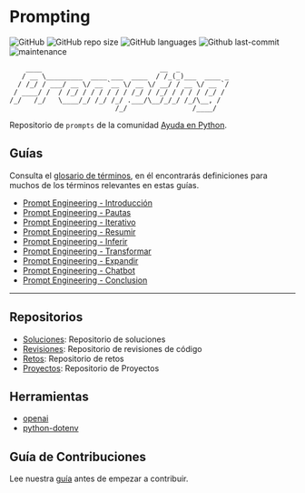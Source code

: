 # Prompting

![GitHub](https://img.shields.io/github/license/AyudaEnPython/prompting)
![GitHub repo size](https://img.shields.io/github/repo-size/AyudaEnPython/prompting)
![GitHub languages](https://img.shields.io/github/languages/top/AyudaEnPython/prompting)
![Github last-commit](https://img.shields.io/github/last-commit/AyudaEnPython/prompting)
![maintenance](https://img.shields.io/maintenance/yes/2023)

        ____                             __  _            
       / __ \_________  ____ ___  ____  / /_(_)___  ____ _
      / /_/ / ___/ __ \/ __ `__ \/ __ \/ __/ / __ \/ __ `/
     / ____/ /  / /_/ / / / / / / /_/ / /_/ / / / / /_/ / 
    /_/   /_/   \____/_/ /_/ /_/ .___/\__/_/_/ /_/\__, /  
                              /_/                /____/   

Repositorio de `prompts` de la comunidad [Ayuda en Python](https://www.facebook.com/groups/ayudaenpython/).

## Guías

Consulta el [glosario de términos](glosario.md), en él encontrarás definiciones para muchos de los términos relevantes en estas guías.

- [Prompt Engineering - Introducción](guias/01-introduccion.md)
- [Prompt Engineering - Pautas](guias/02-pautas.md)
- [Prompt Engineering - Iterativo](guias/03-iterativo.md)
- [Prompt Engineering - Resumir](guias/04-resumir.md)
- [Prompt Engineering - Inferir](guias/05-inferir.md)
- [Prompt Engineering - Transformar](guias/06-transformar.md)
- [Prompt Engineering - Expandir](guias/07-expandir.md)
- [Prompt Engineering - Chatbot](guias/08-chatbot.md)
- [Prompt Engineering - Conclusion](guias/09-conclusion.md)


---

## Repositorios

- [Soluciones](https://github.com/AyudaEnPython/Soluciones): Repositorio de soluciones
- [Revisiones](https://github.com/AyudaEnPython/Revisiones): Repositorio de revisiones de código
- [Retos](https://github.com/AyudaEnPython/Retos): Repositorio de retos
- [Proyectos](https://github.com/AyudaEnPython/Proyectos): Repositorio de Proyectos

## Herramientas

- [openai](https://platform.openai.com/docs/api-reference?lang=python)
- [python-dotenv](https://saurabh-kumar.com/python-dotenv/)

## Guía de Contribuciones

Lee nuestra [guía](CONTRIBUTING.md) antes de empezar a contribuir.
